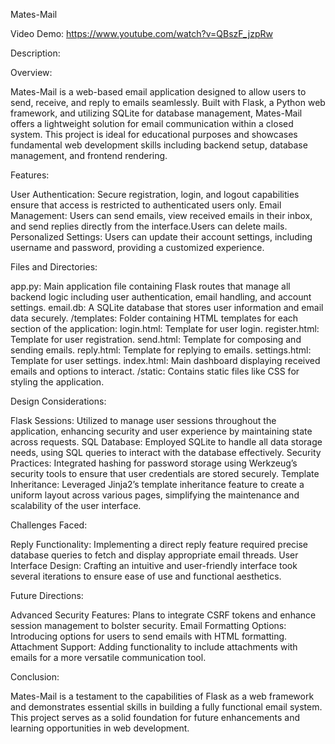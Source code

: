 Mates-Mail

Video Demo: https://www.youtube.com/watch?v=QBszF_jzpRw

Description:

Overview:

Mates-Mail is a web-based email application designed to allow users to send, receive, and reply to emails seamlessly. Built with Flask, a Python web framework, and utilizing SQLite for database management, Mates-Mail offers a lightweight solution for email communication within a closed system. This project is ideal for educational purposes and showcases fundamental web development skills including backend setup, database management, and frontend rendering.

Features:

User Authentication: Secure registration, login, and logout capabilities ensure that access is restricted to authenticated users only. Email Management: Users can send emails, view received emails in their inbox, and send replies directly from the interface.Users can delete mails. Personalized Settings: Users can update their account settings, including username and password, providing a customized experience.

Files and Directories:

app.py: Main application file containing Flask routes that manage all backend logic including user authentication, email handling, and account settings. email.db: A SQLite database that stores user information and email data securely. /templates: Folder containing HTML templates for each section of the application: login.html: Template for user login. register.html: Template for user registration. send.html: Template for composing and sending emails. reply.html: Template for replying to emails. settings.html: Template for user settings. index.html: Main dashboard displaying received emails and options to interact. /static: Contains static files like CSS for styling the application.

Design Considerations:

Flask Sessions: Utilized to manage user sessions throughout the application, enhancing security and user experience by maintaining state across requests. SQL Database: Employed SQLite to handle all data storage needs, using SQL queries to interact with the database effectively. Security Practices: Integrated hashing for password storage using Werkzeug’s security tools to ensure that user credentials are stored securely. Template Inheritance: Leveraged Jinja2’s template inheritance feature to create a uniform layout across various pages, simplifying the maintenance and scalability of the user interface.

Challenges Faced:

Reply Functionality: Implementing a direct reply feature required precise database queries to fetch and display appropriate email threads. User Interface Design: Crafting an intuitive and user-friendly interface took several iterations to ensure ease of use and functional aesthetics.

Future Directions:

Advanced Security Features: Plans to integrate CSRF tokens and enhance session management to bolster security. Email Formatting Options: Introducing options for users to send emails with HTML formatting. Attachment Support: Adding functionality to include attachments with emails for a more versatile communication tool.

Conclusion:

Mates-Mail is a testament to the capabilities of Flask as a web framework and demonstrates essential skills in building a fully functional email system. This project serves as a solid foundation for future enhancements and learning opportunities in web development.
